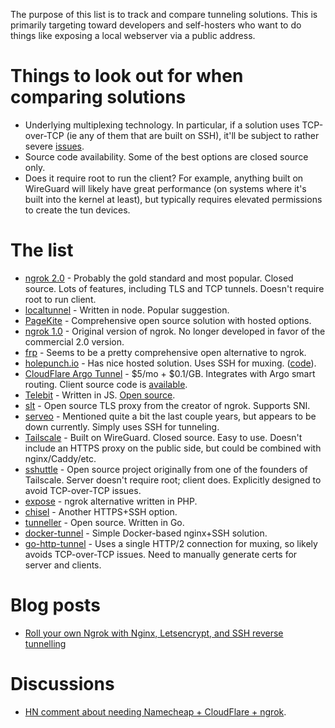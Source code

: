 The purpose of this list is to track and compare tunneling solutions. This is
primarily targeting toward developers and self-hosters who want to do things
like exposing a local webserver via a public address.


# Things to look out for when comparing solutions

* Underlying multiplexing technology. In particular, if a solution uses
  TCP-over-TCP (ie any of them that are built on SSH), it'll be subject to
  rather severe [issues](http://sites.inka.de/bigred/devel/tcp-tcp.html).
* Source code availability. Some of the best options are closed source only.
* Does it require root to run the client? For example, anything built on
  WireGuard will likely have great performance (on systems where it's built
  into the kernel at least), but typically requires elevated permissions to
  create the tun devices.


# The list

* [ngrok 2.0](https://ngrok.com/) - Probably the gold standard and most popular. Closed source. Lots of features, including TLS and TCP tunnels. Doesn't require root to run client.
* [localtunnel](https://github.com/localtunnel) - Written in node. Popular suggestion.
* [PageKite](https://pagekite.net/) - Comprehensive open source solution with hosted options. 
* [ngrok 1.0](https://github.com/inconshreveable/ngrok) - Original version of ngrok. No longer developed in favor of the commercial 2.0 version.
* [frp](https://github.com/fatedier/frp) - Seems to be a pretty comprehensive open alternative to ngrok.
* [holepunch.io](https://holepunch.io) - Has nice hosted solution. Uses SSH for muxing. ([code](https://github.com/CypherpunkArmory/punch/)).
* [CloudFlare Argo Tunnel](https://www.cloudflare.com/products/argo-tunnel/) - $5/mo + $0.1/GB. Integrates with Argo smart routing. Client source code is [available](https://github.com/cloudflare/cloudflared).
* [Telebit](https://telebit.cloud/) - Written in JS. [Open source](https://git.coolaj86.com/coolaj86/telebit.js).
* [slt](https://github.com/inconshreveable/slt) - Open source TLS proxy from the creator of ngrok. Supports SNI.
* [serveo](https://serveo.net) - Mentioned quite a bit the last couple years, but appears to be down currently. Simply uses SSH for tunneling.
* [Tailscale](https://www.tailscale.com/) - Built on WireGuard. Closed source. Easy to use. Doesn't include an HTTPS proxy on the public side, but could be combined with nginx/Caddy/etc.
* [sshuttle](https://github.com/sshuttle/sshuttle) - Open source project originally from one of the founders of Tailscale. Server doesn't require root; client does. Explicitly designed to avoid TCP-over-TCP issues.
* [expose](https://github.com/beyondcode/expose) - ngrok alternative written in PHP.
* [chisel](https://github.com/jpillora/chisel) - Another HTTPS+SSH option.
* [tunneller](https://github.com/skx/tunneller) - Open source. Written in Go.
* [docker-tunnel](https://github.com/vitobotta/docker-tunnel) - Simple Docker-based nginx+SSH solution.
* [go-http-tunnel](https://github.com/mmatczuk/go-http-tunnel) - Uses a single HTTP/2 connection for muxing, so likely avoids TCP-over-TCP issues. Need to manually generate certs for server and clients.


# Blog posts

* [Roll your own Ngrok with Nginx, Letsencrypt, and SSH reverse tunnelling](https://jerrington.me/posts/2019-01-29-self-hosted-ngrok.html)


# Discussions

* [HN comment about needing Namecheap + CloudFlare + ngrok](https://news.ycombinator.com/item?id=24475946).
